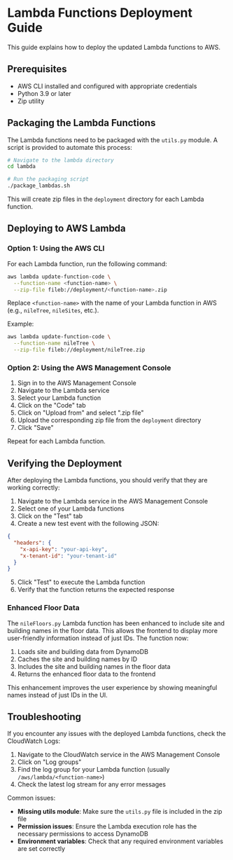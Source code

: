 # Lambda Functions Deployment Guide

This guide explains how to deploy the updated Lambda functions to AWS.

## Prerequisites

- AWS CLI installed and configured with appropriate credentials
- Python 3.9 or later
- Zip utility

## Packaging the Lambda Functions

The Lambda functions need to be packaged with the `utils.py` module. A script is provided to automate this process:

```bash
# Navigate to the lambda directory
cd lambda

# Run the packaging script
./package_lambdas.sh
```

This will create zip files in the `deployment` directory for each Lambda function.

## Deploying to AWS Lambda

### Option 1: Using the AWS CLI

For each Lambda function, run the following command:

```bash
aws lambda update-function-code \
  --function-name <function-name> \
  --zip-file fileb://deployment/<function-name>.zip
```

Replace `<function-name>` with the name of your Lambda function in AWS (e.g., `nileTree`, `nileSites`, etc.).

Example:

```bash
aws lambda update-function-code \
  --function-name nileTree \
  --zip-file fileb://deployment/nileTree.zip
```

### Option 2: Using the AWS Management Console

1. Sign in to the AWS Management Console
2. Navigate to the Lambda service
3. Select your Lambda function
4. Click on the "Code" tab
5. Click on "Upload from" and select ".zip file"
6. Upload the corresponding zip file from the `deployment` directory
7. Click "Save"

Repeat for each Lambda function.

## Verifying the Deployment

After deploying the Lambda functions, you should verify that they are working correctly:

1. Navigate to the Lambda service in the AWS Management Console
2. Select one of your Lambda functions
3. Click on the "Test" tab
4. Create a new test event with the following JSON:

```json
{
  "headers": {
    "x-api-key": "your-api-key",
    "x-tenant-id": "your-tenant-id"
  }
}
```

5. Click "Test" to execute the Lambda function
6. Verify that the function returns the expected response

### Enhanced Floor Data

The `nileFloors.py` Lambda function has been enhanced to include site and building names in the floor data. This allows the frontend to display more user-friendly information instead of just IDs. The function now:

1. Loads site and building data from DynamoDB
2. Caches the site and building names by ID
3. Includes the site and building names in the floor data
4. Returns the enhanced floor data to the frontend

This enhancement improves the user experience by showing meaningful names instead of just IDs in the UI.

## Troubleshooting

If you encounter any issues with the deployed Lambda functions, check the CloudWatch Logs:

1. Navigate to the CloudWatch service in the AWS Management Console
2. Click on "Log groups"
3. Find the log group for your Lambda function (usually `/aws/lambda/<function-name>`)
4. Check the latest log stream for any error messages

Common issues:

- **Missing utils module**: Make sure the `utils.py` file is included in the zip file
- **Permission issues**: Ensure the Lambda execution role has the necessary permissions to access DynamoDB
- **Environment variables**: Check that any required environment variables are set correctly
